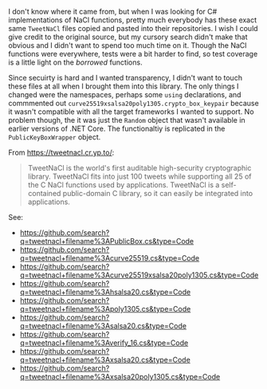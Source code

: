 ﻿I don't know where it came from, but when I was looking for C# implementations of NaCl functions, pretty 
much everybody has these exact same `TweetNaCl` files copied and pasted into their repositories.  I wish 
I could give credit to the original source, but my cursory search didn't make that obvious and I didn't 
want to spend too much time on it.  Though the NaCl functions were everywhere, tests were a bit harder to
find, so test coverage is a little light on the _borrowed_ functions.

Since secuirty is hard and I wanted transparency, I didn't want to touch these files at all when I brought 
them into this library.  The only things I changed were the namespaces, perhaps some `using` declarations, 
and commmented out `curve25519xsalsa20poly1305.crypto_box_keypair` because it wasn't compatible with all 
the target frameworks I wanted to support.  No problem though, the it was just the `Random` object that 
wasn't available in earlier versions of .NET Core.  The functionaltiy is replicated in the 
`PublicKeyBoxWrapper` object.

From https://tweetnacl.cr.yp.to/:

> TweetNaCl is the world's first auditable high-security cryptographic library. TweetNaCl fits into just 100 
> tweets while supporting all 25 of the C NaCl functions used by applications. TweetNaCl is a self-contained 
> public-domain C library, so it can easily be integrated into applications.

See:
* https://github.com/search?q=tweetnacl+filename%3APublicBox.cs&type=Code
* https://github.com/search?q=tweetnacl+filename%3Acurve25519.cs&type=Code
* https://github.com/search?q=tweetnacl+filename%3Acurve25519xsalsa20poly1305.cs&type=Code
* https://github.com/search?q=tweetnacl+filename%3Ahsalsa20.cs&type=Code
* https://github.com/search?q=tweetnacl+filename%3Apoly1305.cs&type=Code
* https://github.com/search?q=tweetnacl+filename%3Asalsa20.cs&type=Code
* https://github.com/search?q=tweetnacl+filename%3Averify_16.cs&type=Code
* https://github.com/search?q=tweetnacl+filename%3Axsalsa20.cs&type=Code
* https://github.com/search?q=tweetnacl+filename%3Axsalsa20poly1305.cs&type=Code
